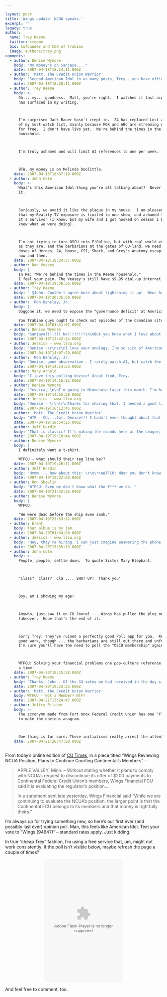 ```yaml
---

layout: post
title: 'Wings update: NCUA speaks.'
excerpt: ''
legacy: true
author:
  name: Trey Reeme
  twitter: creeme
  bio: Cofounder and COO of Trabian
  image: authors/trey.png
comments:
  - author: Denise Wymore
    body: "My money's on Sanjaya...."
    date: 2007-04-18T18:24:11.000Z
  - author: 'Matt, The Credit Union Warrior'
    body: "Second American Idol in as many posts, Trey...you have officially contracted Idolitis. I'm definitely not an Idol watcher, but I've seen enough to reason that if Sanjaya is the top talent in the United States we have big, BIG problems."
    date: 2007-04-18T18:28:11.000Z
  - author: Trey Reeme
    body: >-
      Oh... my... goodness.  Matt, you're right.  I watched it last night, and it
      has surfaced in my writing.



      I'm surprised Jack Bauer hasn't crept in.  24 has replaced Lost at the top
      of my must-watch list, mainly because FOX and ABC are streaming episodes
      for free.  I don't have TiVo yet.  We're behind the times in the Reeme
      household.



      I'm truly ashamed and will limit AI references to one per week. :)



      BTW, my money is on Melinda Doolittle.
    date: 2007-04-18T18:37:19.000Z
  - author: John Cote
    body: >-
      What's this American Idol-thing you're all talking about?  Never heard of
      it.



      Seriously, we avoid it like the plague in my house.  I am pleased to say
      that my Reality TV exposure is limited to one show, and ashamed to say that
      it's Survivor (I know, but my wife and I got hooked on season 1 before we
      knew what we were doing).



      I'm not trying to turn OSCU into E!Online, but with real world events such
      as they are, and the barbarians at the gates of CU-land, we need a few
      doses of Heroes, 24, House, CSI, Shark, and Grey's Anatomy escapism every
      now and then.
    date: 2007-04-18T19:24:37.000Z
  - author: Dan Veasey
    body: |-
      In Re: "We're behind the times in the Reeme household."
      I feel your pain. The Veasey's still have $9.95 dial-up internet service at home.
    date: 2007-04-18T19:36:36.000Z
  - author: Trey Reeme
    body: " @John: Couldn't agree more about lightening it up!  News has been heavy as of late, both in and out of CUs, like you said.   \n\n@Dan: I can be happy without TiVo, a Blackberry, or a Wii, but without broadband... Yikes! :)"
    date: 2007-04-18T20:35:30.000Z
  - author: 'Ron Bensley, Jr.'
    body: |-
      Doggone it, we need to expose the "governance deficit" at American Idol!

      You Trabian guys ought to check out episodes of the Canadian sitcom "Corner Gas"at YouTube. The show has riotously good dry Prairie humor (depicting life of ordinary folks in a Saskatchewan town where "there's not a lot goin' on").  Their web site at www.cornergas.com is...well, a gas! (I bought the Season 2 and Season 3 DVD sets and have lent them throughout my family).  Ron
    date: 2007-04-19T01:31:07.000Z
  - author: Denise Wymore
    body: "Sanjaya!!!!!!! No!!!!!!!!\n\nBut you know what I love about it? (because there is always a lesson to learn). Read on....\n\nThe word on the street? Sanjaya felt he could do no wrong. His brand had so much equity that nothing could destroy him. Even bad singing. Problem is, at the end of the day, the singing DOES matter if you want a recording contract. One hit wonder? Maybe. 15-minutes of fame? Definitely. Rock legend? Never. \n\nI think there are some credit unions out there that are in danger of Sanjaya Syndrome (or SS). Doesn't matter how we treat the member, we are Sanjaya Federal Credit Union. We can cheat on our sponsor (when we don't have to). We are Sanjaya. If we put our name on it (a branch) they will come. \n\nProblem is, you can't sing. \n\nOkay - I better go get some coffee...."
    date: 2007-04-19T13:42:24.000Z
  - author: Jessica - www.llcu.org
    body: "Denise -\r\n\r\nI love your analogy. I'm so sick of American Idol I could just puke, but that's another story. I think you bring up a very good point! And thanks for bringing the discussion back to credit unions (not that I mind a little detour every once in a while). But I want to be a rock legend credit union, not a 15 minutes of fame credit union. Which means we have to keep putting our heads together to come up with ways to do that! \r\n\r\nAs for Wings . . . I hope NCUA goes after then and gives them a swift kick in the behind! I still say, if you wanta act like a bank, then be one!"
    date: 2007-04-19T14:07:29.000Z
  - author: 'Ron Bensley, Jr.'
    body: "Denise, good observation - I rarely watch AI, but catch the drift re Sanjana. \n\nI really think U.S. credit union folks could learn something from Corner Gas. The show deals with ordinary life episodes of quirky non-celebrity folks in a small Prairie town, with their social lives revolving around the gas station/mini-mart and the Ruby Cafe. Even those of us who are city slickers can relate to the plot lines and character development - Corner Gas is like a hybrid of Seinfeld and Green Acres.\n\nSuperstation WTBS will begin televising Corner Gas on U.S. cable TV in September.  Currently five early Season 1 episodes are available for free online viewing at YouTube -- apparently Corner Gas' copyright owner doesn't object since these early episodes have been online for a few months."
    date: 2007-04-19T14:14:53.000Z
  - author: Mary Arnold
    body: 'I love this polling device! Great find, Trey.'
    date: 2007-04-19T14:16:12.000Z
  - author: Denise Wymore
    body: "Jessica, \n\nI'm going to Minnesota later this month. I'm half tempted to walk right into WINGS barge into the CEO's office and say Western Telepone Fed (WTF?) and then smack him and leave.\n\nD.\n\nPS -- If you haven't heard of WTFCU you need to go to Ron Shelvin's blog....http://marketingroi.wordpress.com/2007/04/13/a-credit-union-that-needs-a-name-change/"
    date: 2007-04-19T14:55:28.000Z
  - author: Jessica - www.llcu.org
    body: "Denise - \r\n\r\nThanks for sharing that. I needed a good laugh. I had not seen that one yet. But good call! Smack him once for me too would ya?!\r\n\r\nTrey - \r\n\r\nHey, great picture. I'm not sure who looks more focused, you or the crab. ;)"
    date: 2007-04-19T18:12:45.000Z
  - author: 'Matt, The Credit Union Warrior'
    body: "WTF - CU....lol, Denise!!! I hadn't even thought about that! WTF?!! :)"
    date: 2007-04-19T18:54:25.000Z
  - author: Jeff Hardin
    body: "That is classic! It's making the rounds here at the League, to chortles and belly laughs (and one or two staffers who want to join the CU!). "
    date: 2007-04-19T19:10:44.000Z
  - author: Denise Wymore
    body: |
      I definitely want a t-shirt.

      WTFCU - what should their tag line be??
    date: 2007-04-19T19:26:11.000Z
  - author: Jeff Hardin
    body: "Hmmm ... how about this: \r\n\r\nWTFCU: When you don't know where you're going, we can help you not get there. \r\n\r\n(Sorry, it's almost 5:00)"
    date: 2007-04-19T19:32:50.000Z
  - author: Ron Shevlin
    body: "WTFCU: Even we don't know what the f*** we do. "
    date: 2007-04-19T21:42:26.000Z
  - author: Denise Wymore
    body: |
      WTFCU

      "We were dead before the ship even sank."
    date: 2007-04-19T23:53:32.000Z
  - author: brent
    body: That album is my jam.
    date: 2007-04-20T01:34:20.000Z
  - author: Jessica - www.llcu.org
    body: "Hey, they're hiring. I can just imagine answering the phone: \"Thank you for calling WTFCU, wtf can we do for you today\""
    date: 2007-04-20T15:35:19.000Z
  - author: John Cote
    body: >-
      People, people, settle down.  To quote Sister Mary Elephant:



      "Class?  Class?  Cla .... SHUT UP!  Thank you"



      Boy, am I showing my age!



      Anywho, just saw it on CU Joural ... Wings has pulled the plug on the
      takeover.  Hope that's the end of it.



      Sorry Trey, they've ruined a perfectly good Poll app for you.  Keep up the
      good work, though ... the barbarians are still out there and unfortunately,
      I'm sure you'll have the need to poll the "OSCU membership" again.



      WTFCU: Solving your financial problems one pop-culture reference at
      a time!
    date: 2007-04-20T19:15:58.000Z
  - author: Trey Reeme
    body: "Thanks, John - Of the 33 votes we had received in the day since opening the poll, zero predicted this would be the end of Wings merger talk.  Time will tell I guess, and I hope that's the end of it, too."
    date: 2007-04-20T19:33:33.000Z
  - author: 'Matt, the Credit Union Warrior'
    body: WTFCU - Not a Member? WTF?
    date: 2007-04-21T13:24:47.000Z
  - author: Jeffry Pilcher
    body: >-
      The acronymn made from Fort Knox Federal Credit Union has one "F" too many
      to make the obvious anagram.



      One thing is for sure: These initialisms really arrest the attention.
    date: 2007-04-21T20:47:20.000Z
---
```


<p>From today&#8217;s online edition of <a href="http://www.cutimes.com">CU Times</a>, in a piece titled &#8220;Wings Reviewing <span class="caps">NCUA</span> Position, Plans to Continue Courting Continental&#8217;s Members&#8221; -</p>
<blockquote><p><span class="caps">APPLE VALLEY</span>, Minn. &#8211; Without stating whether it plans to comply with <span class="caps">NCUA</span>&#8217;s request to discontinue its offer of $200 payments to Continental Federal Credit Union&#8217;s members, Wings Financial <span class="caps">FCU</span> said it is evaluating the regulator&#8217;s position&#8230;.</p><p>In a statement sent late yesterday, Wings Financial said &#8220;While we are continuing to evaluate the <span class="caps">NCUA</span>&#8217;s position, the larger point is that the Continental <span class="caps">FCU</span> belongs to its members and that money is rightfully theirs.&#8221;</p></blockquote>
<p>I&#8217;m always up for trying something new, so here&#8217;s our first ever (and possibly last ever) opinion poll.  Man, this feels like American Idol.  Text your vote to &#8220;Wings (94647)&#8221; &#8211; standard rates apply.  Just kidding.</p>
<p>In true &#8220;cheap Trey&#8221; fashion, I&#8217;m using a free service that, um, might not work consistently.  If the poll isn&#8217;t visible below, maybe refresh the page a couple of times?</p>
<center><embed allowScriptAccess="never"  saveEmbedTags="true" src="http://www.polldaddy.com/poll.swf" FlashVars="p=30606" quality="high"  wmode="transparent"  bgcolor="&#035;ffffff" width="252"  height="395"  name="beta3" salign="tl" scale="autoscale"  type="application/x-shockwave-flash" pluginspage="http://www.macromedia.com/go/getflashplayer" ></embed></center>
<p>And feel free to comment, too.</p>